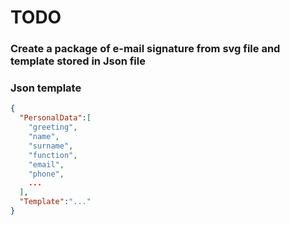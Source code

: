 # TODO

### Create a package of e-mail signature from svg file and template stored in Json file


### Json template

```json
{
  "PersonalData":[
    "greeting",
    "name",
    "surname",
    "function",
    "email",
    "phone",
    ...
  ],
  "Template":"..."
}
```
